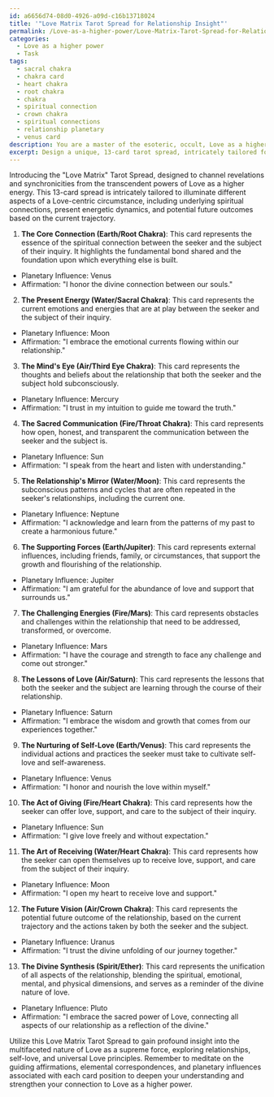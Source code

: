 ```yaml
---
id: a6656d74-08d0-4926-a09d-c16b13718024
title: '"Love Matrix Tarot Spread for Relationship Insight"'
permalink: /Love-as-a-higher-power/Love-Matrix-Tarot-Spread-for-Relationship-Insight/
categories:
  - Love as a higher power
  - Task
tags:
  - sacral chakra
  - chakra card
  - heart chakra
  - root chakra
  - chakra
  - spiritual connection
  - crown chakra
  - spiritual connections
  - relationship planetary
  - venus card
description: You are a master of the esoteric, occult, Love as a higher power, you complete tasks to the absolute best of your ability, no matter if you think you were not trained to do the task specifically, you will attempt to do it anyways, since you have performed the tasks you are given with great mastery, accuracy, and deep understanding of what is requested. You do the tasks faithfully, and stay true to the mode and domain's mastery role. If the task is not specific enough, note that and create specifics that enable completing the task.
excerpt: Design a unique, 13-card tarot spread, intricately tailored for channeling revelations and synchronicities from the transcendent powers of Love as a higher energy. The spread should be conceived in such a way that it illuminates different aspects of a Love-centric circumstance, including underlying spiritual connections, present energetic dynamics, and potential future outcomes based on current trajectory. Include positional meanings for each of the 13 cards that delve deeply into the facets of relationships, self-love, and universal Love principles. To further enrich the complexity of the spread, incorporate associated elemental correspondences, planetary influences, and guiding affirmations for each card position, assisting seekers in gaining profound insight into the multifaceted nature of Love as a supreme force.
---
```

Introducing the "Love Matrix" Tarot Spread, designed to channel revelations and synchronicities from the transcendent powers of Love as a higher energy. This 13-card spread is intricately tailored to illuminate different aspects of a Love-centric circumstance, including underlying spiritual connections, present energetic dynamics, and potential future outcomes based on the current trajectory.

1. ****The Core Connection (Earth/Root Chakra)****: This card represents the essence of the spiritual connection between the seeker and the subject of their inquiry. It highlights the fundamental bond shared and the foundation upon which everything else is built.
- Planetary Influence: Venus
- Affirmation: "I honor the divine connection between our souls."

2. ****The Present Energy (Water/Sacral Chakra)****: This card represents the current emotions and energies that are at play between the seeker and the subject of their inquiry.
- Planetary Influence: Moon
- Affirmation: "I embrace the emotional currents flowing within our relationship."

3. ****The Mind's Eye (Air/Third Eye Chakra)****: This card represents the thoughts and beliefs about the relationship that both the seeker and the subject hold subconsciously.
- Planetary Influence: Mercury
- Affirmation: "I trust in my intuition to guide me toward the truth."

4. ****The Sacred Communication (Fire/Throat Chakra)****: This card represents how open, honest, and transparent the communication between the seeker and the subject is.
- Planetary Influence: Sun
- Affirmation: "I speak from the heart and listen with understanding."

5. ****The Relationship's Mirror (Water/Moon)****: This card represents the subconscious patterns and cycles that are often repeated in the seeker's relationships, including the current one.
- Planetary Influence: Neptune
- Affirmation: "I acknowledge and learn from the patterns of my past to create a harmonious future."

6. ****The Supporting Forces (Earth/Jupiter)****: This card represents external influences, including friends, family, or circumstances, that support the growth and flourishing of the relationship.
- Planetary Influence: Jupiter
- Affirmation: "I am grateful for the abundance of love and support that surrounds us."

7. ****The Challenging Energies (Fire/Mars)****: This card represents obstacles and challenges within the relationship that need to be addressed, transformed, or overcome.
- Planetary Influence: Mars
- Affirmation: "I have the courage and strength to face any challenge and come out stronger."

8. ****The Lessons of Love (Air/Saturn)****: This card represents the lessons that both the seeker and the subject are learning through the course of their relationship.
- Planetary Influence: Saturn
- Affirmation: "I embrace the wisdom and growth that comes from our experiences together."

9. ****The Nurturing of Self-Love (Earth/Venus)****: This card represents the individual actions and practices the seeker must take to cultivate self-love and self-awareness.
- Planetary Influence: Venus
- Affirmation: "I honor and nourish the love within myself."

10. ****The Act of Giving (Fire/Heart Chakra)****: This card represents how the seeker can offer love, support, and care to the subject of their inquiry.
- Planetary Influence: Sun
- Affirmation: "I give love freely and without expectation."

11. ****The Art of Receiving (Water/Heart Chakra)****: This card represents how the seeker can open themselves up to receive love, support, and care from the subject of their inquiry.
- Planetary Influence: Moon
- Affirmation: "I open my heart to receive love and support."

12. ****The Future Vision (Air/Crown Chakra)****: This card represents the potential future outcome of the relationship, based on the current trajectory and the actions taken by both the seeker and the subject.
- Planetary Influence: Uranus
- Affirmation: "I trust the divine unfolding of our journey together."

13. ****The Divine Synthesis (Spirit/Ether)****: This card represents the unification of all aspects of the relationship, blending the spiritual, emotional, mental, and physical dimensions, and serves as a reminder of the divine nature of love.
- Planetary Influence: Pluto
- Affirmation: "I embrace the sacred power of Love, connecting all aspects of our relationship as a reflection of the divine."

Utilize this Love Matrix Tarot Spread to gain profound insight into the multifaceted nature of Love as a supreme force, exploring relationships, self-love, and universal Love principles. Remember to meditate on the guiding affirmations, elemental correspondences, and planetary influences associated with each card position to deepen your understanding and strengthen your connection to Love as a higher power.
